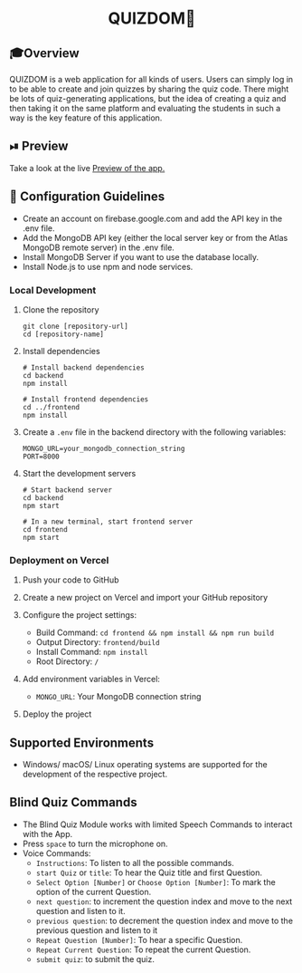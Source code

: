 <div align="center">
    <h1>QUIZ<b>DOM🧠</b></h1>
</div>

## 🎓Overview

QUIZDOM is a web application for all kinds of users. Users can simply log in to be able to create and join quizzes by sharing the quiz code. There might be lots of quiz-generating applications, but the idea of creating a quiz and then taking it on the same platform and evaluating the students in such a way is the key feature of this application.

## ⏯ Preview

Take a look at the live <a href="#" target="_blank">Preview of the app.</a>

## 🚀 Configuration Guidelines

- Create an account on firebase.google.com and add the API key in the .env file.
- Add the MongoDB API key (either the local server key or from the Atlas MongoDB remote server) in the .env file.
- Install MongoDB Server if you want to use the database locally.
- Install Node.js to use npm and node services.

### Local Development

1. Clone the repository
   ```
   git clone [repository-url]
   cd [repository-name]
   ```

2. Install dependencies
   ```
   # Install backend dependencies
   cd backend
   npm install
   
   # Install frontend dependencies
   cd ../frontend
   npm install
   ```

3. Create a `.env` file in the backend directory with the following variables:
   ```
   MONGO_URL=your_mongodb_connection_string
   PORT=8000
   ```

4. Start the development servers
   ```
   # Start backend server
   cd backend
   npm start
   
   # In a new terminal, start frontend server
   cd frontend
   npm start
   ```

### Deployment on Vercel

1. Push your code to GitHub

2. Create a new project on Vercel and import your GitHub repository

3. Configure the project settings:
   - Build Command: `cd frontend && npm install && npm run build`
   - Output Directory: `frontend/build`
   - Install Command: `npm install`
   - Root Directory: `/`

4. Add environment variables in Vercel:
   - `MONGO_URL`: Your MongoDB connection string

5. Deploy the project

## Supported Environments

- Windows/ macOS/ Linux operating systems are supported for the development of the respective project.

## Blind Quiz Commands

- The Blind Quiz Module works with limited Speech Commands to interact with the App.
- Press `space` to turn the microphone on.
- Voice Commands:
  - `Instructions`: To listen to all the possible commands.
  - `start Quiz` or `title`: To hear the Quiz title and first Question.
  - `Select Option [Number]` or `Choose Option [Number]`: To mark the option of the current Question.
  - `next question`: to increment the question index and move to the next question and listen to it.
  - `previous question`: to decrement the question index and move to the previous question and listen to it
  - `Repeat Question [Number]`: To hear a specific Question.
  - `Repeat Current Question`: To repeat the current Question.
  - `submit quiz`: to submit the quiz.
